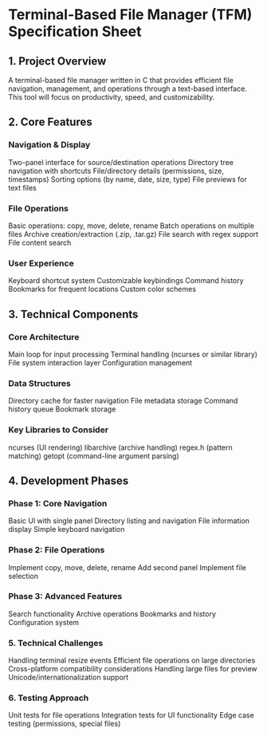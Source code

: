 # Terminal-Based File Manager (TFM) Specification Sheet

## 1. Project Overview

A terminal-based file manager written in C that provides efficient file navigation, management, and operations through a text-based interface. This tool will focus on productivity, speed, and customizability.

## 2. Core Features

### Navigation & Display

Two-panel interface for source/destination operations
Directory tree navigation with shortcuts
File/directory details (permissions, size, timestamps)
Sorting options (by name, date, size, type)
File previews for text files

### File Operations

Basic operations: copy, move, delete, rename
Batch operations on multiple files
Archive creation/extraction (.zip, .tar.gz)
File search with regex support
File content search

### User Experience

Keyboard shortcut system
Customizable keybindings
Command history
Bookmarks for frequent locations
Custom color schemes

## 3. Technical Components

### Core Architecture

Main loop for input processing
Terminal handling (ncurses or similar library)
File system interaction layer
Configuration management

### Data Structures

Directory cache for faster navigation
File metadata storage
Command history queue
Bookmark storage

### Key Libraries to Consider

ncurses (UI rendering)
libarchive (archive handling)
regex.h (pattern matching)
getopt (command-line argument parsing)

## 4. Development Phases

### Phase 1: Core Navigation

Basic UI with single panel
Directory listing and navigation
File information display
Simple keyboard navigation

### Phase 2: File Operations

Implement copy, move, delete, rename
Add second panel
Implement file selection

### Phase 3: Advanced Features

Search functionality
Archive operations
Bookmarks and history
Configuration system

### 5. Technical Challenges

Handling terminal resize events
Efficient file operations on large directories
Cross-platform compatibility considerations
Handling large files for preview
Unicode/internationalization support

### 6. Testing Approach

Unit tests for file operations
Integration tests for UI functionality
Edge case testing (permissions, special files)
